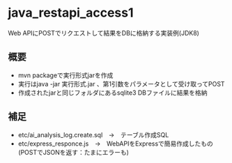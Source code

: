 # java_restapi_access1

Web APIにPOSTでリクエストして結果をDBに格納する実装例(JDK8)

## 概要

* mvn packageで実行形式jarを作成
* 実行はjava -jar 実行形式.jar 、第1引数をパラメータとして受け取ってPOST
* 作成されたjarと同じフォルダにあるsqlite3 DBファイルに結果を格納


## 補足

* etc/ai_analysis_log.create.sql　→　テーブル作成SQL
* etc/express_responce.js　→　WebAPIをExpressで簡易作成したもの(POSTでJSONを返す：たまにエラーも)
